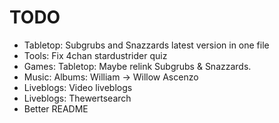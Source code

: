 # TODO
- Tabletop: Subgrubs and Snazzards latest version in one file 
- Tools: Fix 4chan stardustrider quiz
- Games: Tabletop: Maybe relink Subgrubs & Snazzards.
- Music: Albums: William -> Willow Ascenzo
- Liveblogs: Video liveblogs
- Liveblogs: Thewertsearch
- Better README